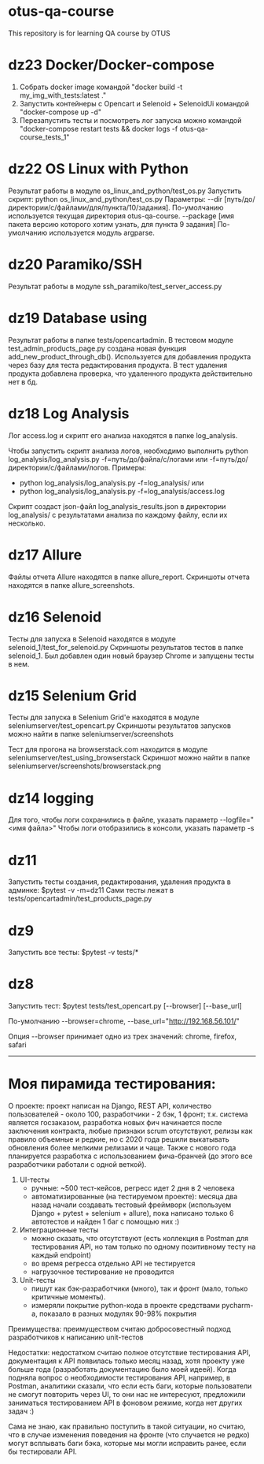 # otus-qa-course
This repository is for learning QA course by OTUS

# dz23 Docker/Docker-compose
1) Собрать docker image командой "docker build -t my_img_with_tests:latest ."
2) Запустить контейнеры с Opencart и Selenoid + SelenoidUi командой "docker-compose up -d"
3) Перезапустить тесты и посмотреть лог запуска можно командой 
"docker-compose restart tests && docker logs -f otus-qa-course_tests_1"

# dz22 OS Linux with Python
Результат работы в модуле os_linux_and_python/test_os.py
Запустить скрипт: python os_linux_and_python/test_os.py
Параметры: --dir [путь/до/директории/с/файлами/для/пункта/10/задания].
По-умолчанию используется текущая директория otus-qa-course.
--package [имя пакета версию которого хотим узнать, для пункта 9 задания]
По-умолчанию используется модуль argparse.

# dz20 Paramiko/SSH
Результат работы в модуле ssh_paramiko/test_server_access.py

# dz19 Database using
Результат работы в папке tests/opencartadmin.
В тестовом модуле test_admin_products_page.py создана новая функция add_new_product_through_db().
Используется для добавления продукта через базу для теста редактирования продукта.
В тест удаления продукта добавлена проверка, что удаленного продукта действительно нет в бд.

# dz18 Log Analysis
Лог access.log и скрипт его анализа находятся в папке log_analysis.

Чтобы запустить скрипт анализа логов, необходимо выполнить python log_analysis/log_analysis.py -f=путь/до/файла/с/логами
или -f=путь/до/директории/с/файлами/логов.
Примеры:
- python log_analysis/log_analysis.py -f=log_analysis/
или
- python log_analysis/log_analysis.py -f=log_analysis/access.log

Скрипт создаст json-файл log_analysis_results.json в директории log_analysis/
с результатами анализа по каждому файлу, если их несколько.

# dz17 Allure
Файлы отчета Allure находятся в папке allure_report.
Скриншоты отчета находятся в папке allure_screenshots.

# dz16 Selenoid
Тесты для запуска в Selenoid находятся в модуле selenoid_1/test_for_selenoid.py
Скриншоты результатов тестов в папке selenoid_1.
Был добавлен один новый браузер Chrome и запущены тесты в нем.

# dz15 Selenium Grid
Тесты для запуска в Selenium Grid'е находятся в модуле seleniumserver/test_opencart.py
Скриншоты результатов запусков можно найти в папке seleniumserver/screenshots

Тест для прогона на browserstack.com находится в модуле seleniumserver/test_using_browserstack
Скриншот можно найти в папке seleniumserver/screenshots/browserstack.png 

# dz14 logging
Для того, чтобы логи сохранились в файле, указать параметр --logfile="<имя файла>"
Чтобы логи отобразились в консоли, указать параметр -s

# dz11
Запустить тесты создания, редактирования, удаления продукта в админке: $pytest -v -m=dz11
Сами тесты лежат в tests/opencartadmin/test_products_page.py

# dz9
Запустить все тесты: $pytest -v tests/*

# dz8
Запустить тест: $pytest tests/test_opencart.py [--browser] [--base_url]

По-умолчанию --browser=chrome, --base_url="http://192.168.56.101/"

Опция --browser принимает одно из трех значений: chrome, firefox, safari

----------------------------

# Моя пирамида тестирования:
О проекте: проект написан на Django, REST API, количество пользователей - около 100, разработчики - 2 бэк, 1 фронт;
т.к. система является госзаказом, разработка новых фич начинается после заключения контракта,
любые признаки scrum отсутствуют, релизы как правило объемные и редкие, но с 2020 года решили выкатывать обновления
более мелкими релизами и чаще. Также с нового года планируется разработка с использованием
фича-бранчей (до этого все разработчики работали с одной веткой).

1. UI-тесты
    - ручные: ~500 тест-кейсов, регресс идет 2 дня в 2 человека
    - автоматизированные (на тестируемом проекте): месяца два назад начали создавать тестовый фреймворк
    (используем Django + pytest + selenium + allure), пока написано только 6 автотестов и найден 1 баг с помощью них :)
2. Интеграционные тесты
    - можно сказать, что отсутствуют (есть коллекция в Postman для тестирования API, но там только по одному позитивному
     тесту на каждый endpoint)
    - во время регресса отдельно API не тестируется
    - нагрузочное тестирование не проводится
3. Unit-тесты
    - пишут как бэк-разработчики (много), так и фронт (мало, только критичные моменты).
    - измеряли покрытие python-кода в проекте средствами pycharm-а,
    показало в разных модулях 90-98% покрытия
    
Преимущества: преимуществом считаю добросовестный подход разработчиков к написанию unit-тестов

Недостатки: недостатком считаю полное отсутствие тестирования API, документация к API появилась только месяц назад,
хотя проекту уже больше года (разработать документацию было моей идеей). Когда подняла вопрос о необходимости 
тестирования API, например, в Postman, аналитики сказали, что если есть баги, которые пользователи не смогут повторить 
через UI, то они нас не интересуют, предложили заниматься тестированием API в фоновом режиме, когда нет других задач :)

Сама не знаю, как правильно поступить в такой ситуации, но считаю, что в случае изменения поведения на фронте 
(что случается не редко) могут всплывать баги бэка, которые мы могли исправить ранее, если бы тестировали API.